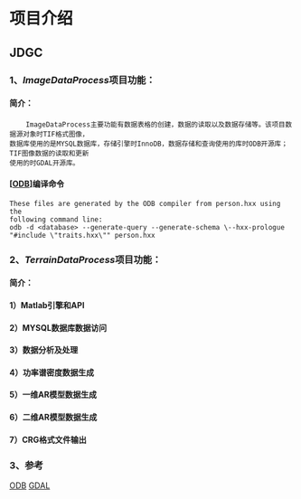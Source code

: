 项目介绍
=============================================================
## JDGC

### 1、*ImageDataProcess*项目功能：
#### 简介：
        ImageDataProcess主要功能有数据表格的创建，数据的读取以及数据存储等。该项目数据源对象时TIF格式图像，
    数据库使用的是MYSQL数据库，存储引擎时InnoDB，数据存储和查询使用的库时ODB开源库；TIF图像数据的读取和更新
    使用的时GDAL开源库。
     
#### [[ODB](https://www.codesynthesis.com/products/odb/download.xhtml)]编译命令

    These files are generated by the ODB compiler from person.hxx using the
    following command line:
    odb -d <database> --generate-query --generate-schema \--hxx-prologue "#include \"traits.hxx\"" person.hxx

### 2、*TerrainDataProcess*项目功能：
#### 简介：
    
    
#### 1）Matlab引擎和API

#### 2）MYSQL数据库数据访问

#### 3）数据分析及处理

#### 4）功率谱密度数据生成

#### 5）一维AR模型数据生成

#### 6）二维AR模型数据生成

#### 7）CRG格式文件输出



### 3、参考

[ODB](https://www.codesynthesis.com/products/odb/download.xhtml "ODB")
[GDAL](https://github.com/OSGeo/gdal "GDAL")

        

